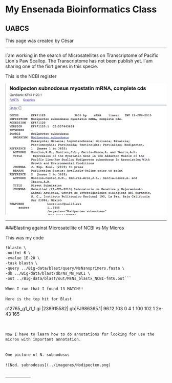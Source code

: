 # My Ensenada Bioinformatics Class
## UABCS

This page was created by César


---



I´am working in the search of Microsatellites on Transcriptome of Pacific Lion´s Paw Scallop. The Transcriptome has not been publish yet. I´am sharing one of the fisrt genes in this specie.



This is the NCBI register

![Myostatina Ns gene](../imagenes/Myostatina_Ns_gene.png)

________

###Blasting against Microsatellite of NCBI vs My Micros

This was my code 

```
!blastn \
-outfmt 6 \
-evalue 1E-20 \
-task blastn \
-query ../Big-data/blast/query/MsNsnoprimers.fasta \
-db ../Big-data/blast/db/Ns_Ms_NBCI \
-out ../Big-data/blast/out/MsNs_blastx_NCBI-fmt6.out```

When I run that I found 13 MATCH!!

Here is the top hit for Blast
```
c12765_g1_i1_1	gi |238915582| gb|FJ986365.1|	96.12	103	0	4	1	100	102	1	2e-43	165
```


Now I have to learn how to do annotations for looking for use the micros with important annotation.


One picture of N. subnodosus

![Nod. subnodosus](../imagenes/Nodipecten.png)

___________

